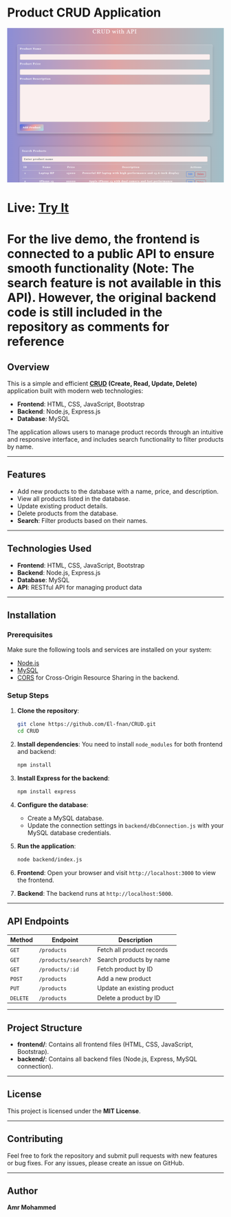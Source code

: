 
# **Product CRUD Application**

![Product CRUD](screenshots/CRUD.png)
# Live: [Try It](https://el-fnan.github.io/CRUD/)
# For the live demo, the frontend is connected to a public API to ensure smooth functionality (Note: The search feature is not available in this API). However, the original backend code is still included in the repository as comments for reference

## **Overview**

This is a simple and efficient **<a href="https://www.codecademy.com/articles/what-is-crud">CRUD</a> (Create, Read, Update, Delete)** application built with modern web technologies:

- **Frontend**: HTML, CSS, JavaScript, Bootstrap
- **Backend**: Node.js, Express.js
- **Database**: MySQL

The application allows users to manage product records through an intuitive and responsive interface, and includes search functionality to filter products by name.

---

## **Features**

- Add new products to the database with a name, price, and description.
- View all products listed in the database.
- Update existing product details.
- Delete products from the database.
- **Search**: Filter products based on their names.

---

## **Technologies Used**

- **Frontend**: HTML, CSS, JavaScript, Bootstrap
- **Backend**: Node.js, Express.js
- **Database**: MySQL
- **API**: RESTful API for managing product data

---

## **Installation**

### **Prerequisites**

Make sure the following tools and services are installed on your system:

- [Node.js](https://nodejs.org/en/)
- [MySQL](https://www.mysql.com/)
- [CORS](https://www.npmjs.com/package/cors) for Cross-Origin Resource Sharing in the backend.

### **Setup Steps**

1. **Clone the repository**:
   ```bash
   git clone https://github.com/El-fnan/CRUD.git
   cd CRUD
   ```

2. **Install dependencies**:
   You need to install `node_modules` for both frontend and backend:
   ```bash
   npm install
   ```

3. **Install Express for the backend**:
   ```bash
   npm install express
   ```

4. **Configure the database**:
   - Create a MySQL database.
   - Update the connection settings in `backend/dbConnection.js` with your MySQL database credentials.

5. **Run the application**:
   ```bash
   node backend/index.js
   ```

6. **Frontend**:
   Open your browser and visit `http://localhost:3000` to view the frontend.

7. **Backend**:
   The backend runs at `http://localhost:5000`.

---

## **API Endpoints**

| Method  | Endpoint                 | Description                     |
|---------|--------------------------|---------------------------------|
| `GET`   | `/products`              | Fetch all product records       |
| `GET`   | `/products/search?`      | Search products by name         |
| `GET`   | `/products/:id`          | Fetch product by ID             |
| `POST`  | `/products`              | Add a new product               |
| `PUT`   | `/products`              | Update an existing product      |
| `DELETE`| `/products`              | Delete a product by ID          |

---

## **Project Structure**

- **frontend/**: Contains all frontend files (HTML, CSS, JavaScript, Bootstrap).
- **backend/**: Contains all backend files (Node.js, Express, MySQL connection).

---

## **License**

This project is licensed under the **MIT License**.

---

## **Contributing**

Feel free to fork the repository and submit pull requests with new features or bug fixes. For any issues, please create an issue on GitHub.

---

## **Author**

**Amr Mohammed**
